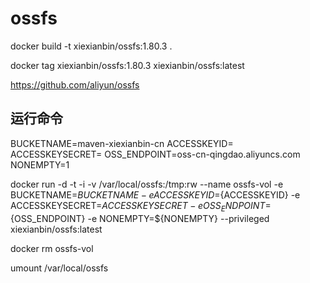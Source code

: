 # ossfs

docker build -t xiexianbin/ossfs:1.80.3 .

docker tag xiexianbin/ossfs:1.80.3 xiexianbin/ossfs:latest

https://github.com/aliyun/ossfs

## 运行命令

BUCKETNAME=maven-xiexianbin-cn
ACCESSKEYID=
ACCESSKEYSECRET=
OSS_ENDPOINT=oss-cn-qingdao.aliyuncs.com
NONEMPTY=1

docker run -d -t -i -v /var/local/ossfs:/tmp:rw --name ossfs-vol -e BUCKETNAME=${BUCKETNAME} -e ACCESSKEYID=${ACCESSKEYID} -e ACCESSKEYSECRET=${ACCESSKEYSECRET} -e OSS_ENDPOINT=${OSS_ENDPOINT} -e NONEMPTY=${NONEMPTY} --privileged xiexianbin/ossfs:latest

docker rm ossfs-vol

umount /var/local/ossfs

